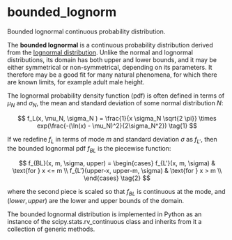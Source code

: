 # bounded_lognorm
Bounded lognormal continuous probability distribution.

The **bounded lognormal** is a continuous probability distribution derived from the [lognormal distribution](https://en.wikipedia.org/wiki/Log-normal_distribution). Unlike the normal and lognormal distributions, its domain has both upper and lower bounds, and it may be either symmetrical or non-symmetrical, depending on its parameters. It therefore may be a good fit for many natural phenomena, for which there are known limits, for example adult male height. 

The lognormal probability density function (pdf) is often defined in terms of $\mu_N$ and $\sigma_N$, the mean and standard deviation of some normal distribution $N$:


$$
f_L(x, \mu_N, \sigma_N ) = \frac{1}{x \sigma_N \sqrt{2 \pi}} \times exp(\frac{-(\ln(x) - \mu_N)^2}{2\sigma_N^2}) \tag{1}
$$

If we redefine $f_L$ in terms of mode $m$ and standard deviation $\sigma$ as $f_{L'}$, then the bounded lognormal pdf $f_{BL}$ is the piecewise function:

$$
f_{BL}(x, m, \sigma, upper) =
  \begin{cases}
    f_{L'}(x, m, \sigma)   &  \text{for } x <= m \\
    f_{L'}(upper-x, upper-m, \sigma)   &  \text{for } x > m \\
  \end{cases} \tag{2}
$$

where the second piece is scaled so that $f_{BL}$ is continuous at the mode, and $(lower, upper)$ are the lower and upper bounds of the domain.

The bounded lognormal distribution is implemented in Python as an instance of the scipy.stats.rv_continuous class and inherits from it a collection of generic methods.
